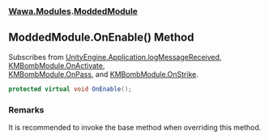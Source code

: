 ### [Wawa.Modules](Wawa.Modules.md 'Wawa.Modules').[ModdedModule](ModdedModule.md 'Wawa.Modules.ModdedModule')

## ModdedModule.OnEnable() Method

Subscribes from [UnityEngine.Application.logMessageReceived](https://docs.microsoft.com/en-us/dotnet/api/UnityEngine.Application.logMessageReceived 'UnityEngine.Application.logMessageReceived'), [KMBombModule.OnActivate](https://docs.microsoft.com/en-us/dotnet/api/KMBombModule.OnActivate 'KMBombModule.OnActivate'),  
[KMBombModule.OnPass](https://docs.microsoft.com/en-us/dotnet/api/KMBombModule.OnPass 'KMBombModule.OnPass'), and [KMBombModule.OnStrike](https://docs.microsoft.com/en-us/dotnet/api/KMBombModule.OnStrike 'KMBombModule.OnStrike').

```csharp
protected virtual void OnEnable();
```

### Remarks
  
It is recommended to invoke the base method when overriding this method.